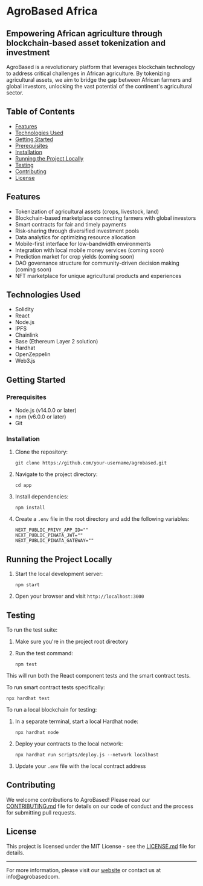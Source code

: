 # AgroBased Africa

## Empowering African agriculture through blockchain-based asset tokenization and investment

AgroBased is a revolutionary platform that leverages blockchain technology to address critical challenges in African agriculture. By tokenizing agricultural assets, we aim to bridge the gap between African farmers and global investors, unlocking the vast potential of the continent's agricultural sector.

## Table of Contents

- [Features](#features)
- [Technologies Used](#technologies-used)
- [Getting Started](#getting-started)
- [Prerequisites](#prerequisites)
- [Installation](#installation)
- [Running the Project Locally](#running-the-project-locally)
- [Testing](#testing)
- [Contributing](#contributing)
- [License](#license)

## Features

- Tokenization of agricultural assets (crops, livestock, land)
- Blockchain-based marketplace connecting farmers with global investors
- Smart contracts for fair and timely payments
- Risk-sharing through diversified investment pools
- Data analytics for optimizing resource allocation
- Mobile-first interface for low-bandwidth environments
- Integration with local mobile money services (coming soon)
- Prediction market for crop yields (coming soon)
- DAO governance structure for community-driven decision making (coming soon)
- NFT marketplace for unique agricultural products and experiences

## Technologies Used

- Solidity
- React
- Node.js
- IPFS
- Chainlink
- Base (Ethereum Layer 2 solution)
- Hardhat
- OpenZeppelin
- Web3.js

## Getting Started

### Prerequisites

- Node.js (v14.0.0 or later)
- npm (v6.0.0 or later)
- Git

### Installation

1. Clone the repository:
   ```
   git clone https://github.com/your-username/agrobased.git
   ```

2. Navigate to the project directory:
   ```
   cd app
   ```

3. Install dependencies:
   ```
   npm install
   ```

4. Create a `.env` file in the root directory and add the following variables:
   ```
   NEXT_PUBLIC_PRIVY_APP_ID=""
   NEXT_PUBLIC_PINATA_JWT=""
   NEXT_PUBLIC_PINATA_GATEWAY=""
   ```

## Running the Project Locally

1. Start the local development server:
   ```
   npm start
   ```

2. Open your browser and visit `http://localhost:3000`

## Testing

To run the test suite:

1. Make sure you're in the project root directory

2. Run the test command:
   ```
   npm test
   ```

This will run both the React component tests and the smart contract tests.

To run smart contract tests specifically:

```
npx hardhat test
```

To run a local blockchain for testing:

1. In a separate terminal, start a local Hardhat node:
   ```
   npx hardhat node
   ```

2. Deploy your contracts to the local network:
   ```
   npx hardhat run scripts/deploy.js --network localhost
   ```

3. Update your `.env` file with the local contract address

## Contributing

We welcome contributions to AgroBased! Please read our [CONTRIBUTING.md](CONTRIBUTING.md) file for details on our code of conduct and the process for submitting pull requests.

## License

This project is licensed under the MIT License - see the [LICENSE.md](LICENSE.md) file for details.

---

For more information, please visit our [website](https://agrobased.com) or contact us at info@agrobasedcom.